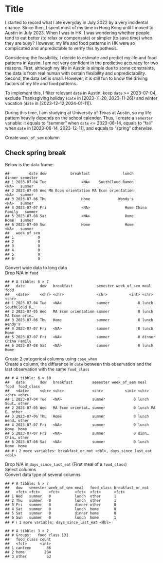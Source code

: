 # Title

I started to record what I ate everyday in July 2022 by a very
incidental chance. Since then, I spent most of my time in Hong Kong
until I moved to Austin in July 2023. When I was in HK, I was wondering
whether people tend to eat better (to relax or compensate) or simpler
(to save time) when they are busy? However, my life and food patterns in
HK were so complicated and unpredictable to verify this hypothesis.

Considering the feasibility, I decide to estimate and predict my life
and food patterns in Austin. I am not very confident in the predictive
accuracy for two reasons. First, although my life in Austin is simple
due to some constraints, the data is from real human with certain
flexibility and unpredictability. Second, the data set is small.
However, it is still fun to know the driving factors of my life and food
patterns.

To implement this, I filter relevant `date` in Austin: keep `date` &gt;=
2023-07-04, exclude Thanksgiving holiday (`date` in \[2023-11-20,
2023-11-26\]) and winter vacation (`date` in \[2023-12-12,2024-01-11\]).

During this time, I am studying at University of Texas at Austin, so my
life pattern heavily depends on the school calender. Thus, I create a
`semester` variable: it equals to “summer” when `date` &lt;= 2023-08-14,
equals to “fall” when `date` in \[2023-08-14, 2023-12-11\], and equals
to “spring” otherwise.

Create `week_of_sem` column

## Check spring break

Below is the data frame:

    ##         date dow           breakfast               lunch       dinner semester
    ## 1 2023-07-04 Tue                <NA>    SouthCloud Ramen         <NA>   summer
    ## 2 2023-07-05 Wed MA Econ orientation MA Econ orientation         <NA>   summer
    ## 3 2023-07-06 Thu                Home             Wendy's         <NA>   summer
    ## 4 2023-07-07 Fri                <NA>                Home China Family   summer
    ## 5 2023-07-08 Sat                <NA>                Home         Home   summer
    ## 6 2023-07-09 Sun                Home                Home         <NA>   summer
    ##   week_of_sem
    ## 1           0
    ## 2           0
    ## 3           0
    ## 4           0
    ## 5           0
    ## 6           0

Convert wide data to long data  
Drop N/A in `food`

    ## # A tibble: 6 × 7
    ##   date       dow   breakfast           semester week_of_sem meal   food         
    ##   <date>     <chr> <chr>               <chr>          <int> <chr>  <chr>        
    ## 1 2023-07-04 Tue   <NA>                summer             0 lunch  SouthCloud R…
    ## 2 2023-07-05 Wed   MA Econ orientation summer             0 lunch  MA Econ orie…
    ## 3 2023-07-06 Thu   Home                summer             0 lunch  Wendy's      
    ## 4 2023-07-07 Fri   <NA>                summer             0 lunch  Home         
    ## 5 2023-07-07 Fri   <NA>                summer             0 dinner China Family 
    ## 6 2023-07-08 Sat   <NA>                summer             0 lunch  Home

Create 2 categorical columns using `case_when`  
Create a column, the difference in `date` between this observation and
the last observation with the same `food_class`

    ## # A tibble: 6 × 10
    ##   date       dow   breakfast         semester week_of_sem meal  food  food_class
    ##   <date>     <chr> <chr>             <chr>          <int> <chr> <chr> <chr>     
    ## 1 2023-07-04 Tue   <NA>              summer             0 lunch Sout… other     
    ## 2 2023-07-05 Wed   MA Econ orientat… summer             0 lunch MA E… other     
    ## 3 2023-07-06 Thu   Home              summer             0 lunch Wend… other     
    ## 4 2023-07-07 Fri   <NA>              summer             0 lunch Home  home      
    ## 5 2023-07-07 Fri   <NA>              summer             0 dinn… Chin… other     
    ## 6 2023-07-08 Sat   <NA>              summer             0 lunch Home  home      
    ## # ℹ 2 more variables: breakfast_or_not <dbl>, days_since_last_eat <dbl>

Drop N/A in `days_since_last_eat` (First meal of a `food_class`)  
Select columns  
Convert data type of several columns

    ## # A tibble: 6 × 7
    ##   dow   semester week_of_sem meal   food_class breakfast_or_not
    ##   <fct> <fct>    <fct>       <fct>  <fct>      <fct>           
    ## 1 Wed   summer   0           lunch  other      1               
    ## 2 Thu   summer   0           lunch  other      1               
    ## 3 Fri   summer   0           dinner other      0               
    ## 4 Sat   summer   0           lunch  home       0               
    ## 5 Sat   summer   0           dinner home       0               
    ## 6 Sun   summer   0           lunch  home       1               
    ## # ℹ 1 more variable: days_since_last_eat <dbl>

    ## # A tibble: 3 × 2
    ## # Groups:   food_class [3]
    ##   food_class count
    ##   <fct>      <int>
    ## 1 canteen       86
    ## 2 home         204
    ## 3 other         63
